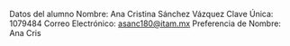 Datos del alumno
Nombre: Ana Cristina Sánchez Vázquez
Clave Única: 1079484
Correo Electrónico: asanc180@itam.mx
Preferencia de Nombre: Ana Cris
